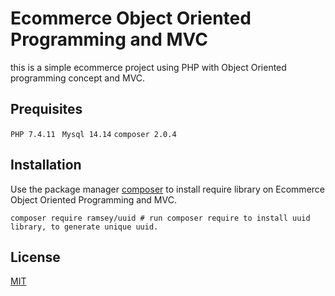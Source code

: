 # Ecommerce Object Oriented Programming and MVC
this is a simple ecommerce project using PHP with Object Oriented programming concept and MVC.


## Prequisites

``` PHP 7.4.11 ``` ``` Mysql 14.14``` ``` composer 2.0.4 ```

## Installation

Use the package manager [composer](https://getcomposer.org/) to install require library on Ecommerce Object Oriented Programming and MVC.


```
composer require ramsey/uuid # run composer require to install uuid library, to generate unique uuid. 

```

## License
[MIT](https://choosealicense.com/licenses/mit/)
